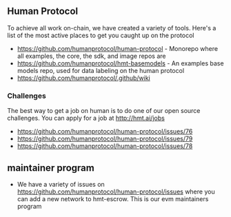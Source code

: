 ## Human Protocol

To achieve all work on-chain, we have created a variety of tools. Here's a list of the most active places to get you caught up on the protocol

- https://github.com/humanprotocol/human-protocol - Monorepo where all examples, the core, the sdk, and image repos are
- https://github.com/humanprotocol/hmt-basemodels - An examples base models repo, used for data labeling on the human protocol
- https://github.com/humanprotocol/.github/wiki

### Challenges
The best way to get a job on human is to do one of our open source challenges. You can apply for a job at http://hmt.ai/jobs

- https://github.com/humanprotocol/human-protocol/issues/76
- https://github.com/humanprotocol/human-protocol/issues/79
- https://github.com/humanprotocol/human-protocol/issues/78

## maintainer program
- We have a variety of issues on https://github.com/humanprotocol/human-protocol/issues where you can add a new network to hmt-escrow. This is our evm maintainers program 
